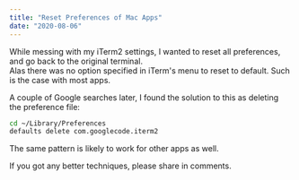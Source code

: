 ```yaml
---
title: "Reset Preferences of Mac Apps"
date: "2020-08-06"
---
```


While messing with my iTerm2 settings, I wanted to reset all preferences, and go back to the original terminal. \
Alas there was no option specified in iTerm's menu to reset to default. Such is the case with most apps.

A couple of Google searches later, I found the solution to this as deleting the preference file:

```bash
cd ~/Library/Preferences
defaults delete com.googlecode.iterm2
```

The same pattern is likely to work for other apps as well.

If you got any better techniques, please share in comments.
